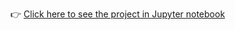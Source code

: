 👉 [Click here to see the project in Jupyter notebook](https://github.com/UDIT2732/Jupyter-Notebooks/blob/main/Cricket%20Data%20Analysis.ipynb)
